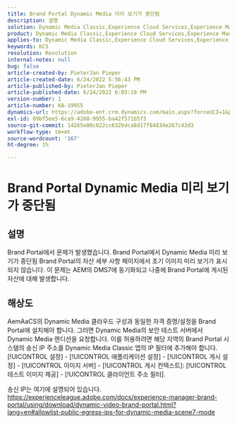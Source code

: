 ```yaml
---
title: Brand Portal Dynamic Media 미리 보기가 중단됨
description: 설명
solution: Dynamic Media Classic,Experience Cloud Services,Experience Manager,Experience Manager as a Cloud Service
product: Dynamic Media Classic,Experience Cloud Services,Experience Manager,Experience Manager as a Cloud Service
applies-to: Dynamic Media Classic,Experience Cloud Services,Experience Manager Assets,Experience Manager as a Cloud Service,Experience Manager 6.5
keywords: KCS
resolution: Resolution
internal-notes: null
bug: false
article-created-by: PieterJan Pieper
article-created-date: 6/24/2022 5:56:43 PM
article-published-by: PieterJan Pieper
article-published-date: 6/24/2022 6:03:19 PM
version-number: 1
article-number: KA-19955
dynamics-url: https://adobe-ent.crm.dynamics.com/main.aspx?forceUCI=1&pagetype=entityrecord&etn=knowledgearticle&id=4c79a1fd-e6f3-ec11-bb3d-6045bd015716
exl-id: 09bf5ee5-6ca9-4288-9955-ba42f571b5f3
source-git-commit: 14265e80c022cc632bdca8d17f84834e267c42d3
workflow-type: tm+mt
source-wordcount: '167'
ht-degree: 1%

---
```


# Brand Portal Dynamic Media 미리 보기가 중단됨

## 설명


Brand Portal에서 문제가 발생했습니다. Brand Portal에서 Dynamic Media 미리 보기가 중단됨 Brand Portal의 자산 세부 사항 페이지에서 초기 이미지 미리 보기가 표시되지 않습니다. 이 문제는 AEM의 DMS7에 동기화되고 나중에 Brand Portal에 게시된 자산에 대해 발생합니다.


## 해상도


AemAaCS의 Dynamic Media 클라우드 구성과 동일한 자격 증명/설정을 Brand Portal에 설치해야 합니다. 그러면 Dynamic Media의 보안 테스트 서버에서 Dynamic Media 렌디션을 요청합니다. 이를 허용하려면 해당 지역의 Brand Portal 시스템의 송신 IP 주소를 Dynamic Media Classic 앱의 IP 필터에 추가해야 합니다. [!UICONTROL 설정] - [!UICONTROL 애플리케이션 설정] - [!UICONTROL 게시 설정] - [!UICONTROL 이미지 서버] - [!UICONTROL 게시 컨텍스트]: [!UICONTROL 테스트 이미지 제공] - [!UICONTROL 클라이언트 주소 필터].

송신 IP는 여기에 설명되어 있습니다. https://experienceleague.adobe.com/docs/experience-manager-brand-portal/using/download/dynamic-video-brand-portal.html?lang=en#allowlist-public-egress-ips-for-dynamic-media-scene7-mode
